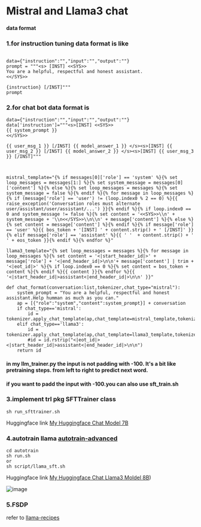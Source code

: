 # Mistral and Llama3 chat
#### data format
### 1.for instruction tuning data format is like 
```

data={"instruction":"","input":"","output":""}
prompt = """<s> [INST] <<SYS>>
You are a helpful, respectful and honest assistant.
<</SYS>>

{instruction} [/INST]"""
prompt
```

### 2.for chat bot data format is 
```
data={"instruction":"","input":"","output":""}
data['instruction']="""<s>[INST] <<SYS>>
{{ system_prompt }}
<</SYS>>

{{ user_msg_1 }} [/INST] {{ model_answer_1 }} </s><s>[INST] {{ user_msg_2 }} [/INST] {{ model_answer_2 }} </s><s>[INST] {{ user_msg_3 }} [/INST]"""



mistral_template="{% if messages[0]['role'] == 'system' %}{% set loop_messages = messages[1:] %}{% set system_message = messages[0]['content'] %}{% else %}{% set loop_messages = messages %}{% set system_message = false %}{% endif %}{% for message in loop_messages %}{% if (message['role'] == 'user') != (loop.index0 % 2 == 0) %}{{ raise_exception('Conversation roles must alternate user/assistant/user/assistant/...') }}{% endif %}{% if loop.index0 == 0 and system_message != false %}{% set content = '<<SYS>>\\n' + system_message + '\\n<</SYS>>\\n\\n' + message['content'] %}{% else %}{% set content = message['content'] %}{% endif %}{% if message['role'] == 'user' %}{{ bos_token + '[INST] ' + content.strip() + ' [/INST]' }}{% elif message['role'] == 'assistant' %}{{ ' '  + content.strip() + ' ' + eos_token }}{% endif %}{% endfor %}"

llama3_template="{% set loop_messages = messages %}{% for message in loop_messages %}{% set content = '<|start_header_id|>' + message['role'] + '<|end_header_id|>\n\n'+ message['content'] | trim + '<|eot_id|>' %}{% if loop.index0 == 0 %}{% set content = bos_token + content %}{% endif %}{{ content }}{% endfor %}{{ '<|start_header_id|>assistant<|end_header_id|>\n\n' }}"

def chat_format(conversation:list,tokenizer,chat_type="mistral"):
    system_prompt = "You are a helpful, respectful and honest assistant.Help humman as much as you can."
    ap = [{"role":"system","content":system_prompt}] + conversation
    if chat_type=='mistral':
        id = tokenizer.apply_chat_template(ap,chat_template=mistral_template,tokenize=False)
    elif chat_type=='llama3':
        id = tokenizer.apply_chat_template(ap,chat_template=llama3_template,tokenize=False)
        #id = id.rstrip("<|eot_id|><|start_header_id|>assistant<|end_header_id|>\n\n")
    return id

```
#### in my llm_trainer.py the input is not padding with -100. It's a bit like pretraining steps. from left to right to predict next word.
#### if you want to padd the input with -100.you can also use sft_train.sh
### 3.implement trl pkg SFTTrainer class
```
sh run_sfttrainer.sh
```
Huggingface link [My Huggingface Chat Model 7B](https://huggingface.co/Moses25/Mistral-7B-chat-32k)

### 4.autotrain llama   [autotrain-advanced](https://github.com/huggingface/autotrain-advanced)
```
cd autotrain
sh run.sh
or
sh script/llama_sft.sh
```
Huggingface link [My Huggingface Chat Llama3 Moldel 8B](https://huggingface.co/Moses25/Llama-3-8B-chat-32K))

![image](https://github.com/moseshu/llama2-chat/assets/23112888/01d729fe-5c1c-44f1-a55e-33c20a8b5a79)

### 5.FSDP
refer to [llama-recipes](https://github.com/meta-llama/llama-recipes)
